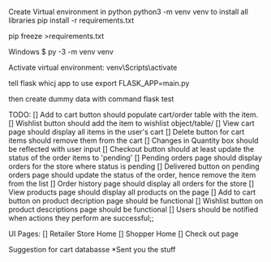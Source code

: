 Create Virtual environment in python
python3 -m venv venv
to install all libraries
pip install -r requirements.txt 

pip freeze >requirements.txt

Windows
$ py -3 -m venv venv

Activate virtual environment:
venv\Scripts\activate

tell flask whicj app to use
export FLASK_APP=main.py

then create dummy data with command
flask test

TODO:
[] Add to cart button should populate cart/order table with the item. 
[] Wishlist button should add the item to wishlist object/table/
[] View cart page should display all items in the user's cart
[] Delete button for cart items should remove them from the cart
[] Changes in Quantity box should be reflected with user input
[] Checkout button should at least update the status of the order items to 'pending'
[] Pending orders page should display orders for the store where status is pending
[] Delivered button on pending orders page should update the status of the order, hence remove the item from the list
[] Order history page should display all orders for the store
[] View products page should display all products on the page
[] Add to cart button on product decription page should be functional 
[] Wishlist button on product descriptions page should be functional
[] Users should be notified when actions they perform are successful;;

UI Pages:
[] Retailer Store Home
[] Shopper Home
[] Check out page


Suggestion for cart databasse
*Sent you the stuff